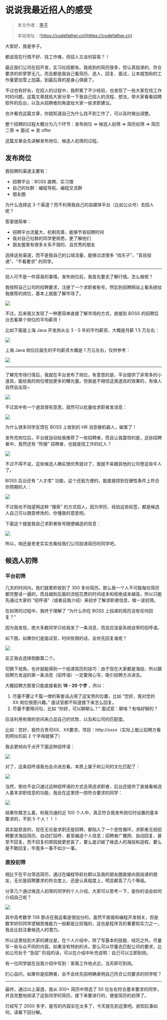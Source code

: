 # 说说我最近招人的感受

> 本文作者：[李子](https://yuyuanweb.feishu.cn/wiki/Abldw5WkjidySxkKxU2cQdAtnah)
>
> 本站地址：[https://codefather.cn](https://codefather.cn)

大家好，我是李子。

都说现在行情不好、找工作难，但招人又谈何容易？！

最近我们公司在招开发，实习社招都有。我收到的简历很多，但认真投递的、符合要求的却寥寥无几，而且都是我自己看简历、选人、回复、面试，让本就饱和的工作量更加雪上加霜，到最后真的是身心俱疲了。

不过也有好处，在招人的过程中，我积累了不少经验，也发现了一些大家在找工作时的问题。这篇文章就给大家分享一下我自己招人的流程、想法，带大家看看招聘软件的后台，以及从招聘者的角度给大家一些求职建议。

也许看完这篇文章，你就知道自己为什么找不到工作了，可以及时做出调整。

整个招聘的过程大概分为几个环节：发布岗位 => 候选人初筛 => 简历初筛 => 简历二筛 => 面试 => 发 offer

这篇文章会先讲解发布岗位、候选人初筛的过程。

## 发布岗位

我招聘的渠道主要有：

- 招聘平台：BOSS 直聘、实习僧
- 自己的社群：编程导航、编程交流群
- 朋友圈

为什么选择这 3 个渠道？而不利用我自己的自媒体平台（比如公众号）去招人呢？

答案很简单：

- 招聘平台流量大、机制完善，能够节省招聘时间
- 我对自己社群的同学更熟悉，更了解他们
- 朋友圈里有很多关系不错的、且优秀的朋友

选择这些渠道，而不是我自己的公域流量，能够过滤很多 “找乐子”、“盲目投递”、“不看要求” 的同学。



------


招人可不是一件容易的事情，发布岗位前，我首先要去了解行情。怎么做呢？

我按照自己公司的招聘要求，注册了一个求职者账号，然后到招聘网站上看系统给我推荐的岗位，基本上就能了解市场了。

![](https://pic.yupi.icu/5563/202311061351334.png)

不过，后来我又发现了一种更简单直接了解市场的方式，直接到 BOSS 的招聘后台去看某个岗位的平均薪资！

比如下面是上海 Java 开发岗从业 3 - 5 年的平均薪资，大概是月薪 1.5 万左右：

![](https://pic.yupi.icu/5563/202311061351289.png)

上海 Java 岗位应届生的平均薪资大概是 1 万元左右，仅供参考：

![](https://pic.yupi.icu/5563/202311061351294.png)

------

了解完市场行情后，我就在平台发布了岗位，有意思的是，平台提供了非常多的小道具，能给我的岗位增加更多的曝光量。但我是不相信这类道具的效果的，有缘人自然会出现~

![](https://pic.yupi.icu/5563/202311061351321.png)

不过其中有一个道具很有意思，竟然可以批量给求职者发消息：

![](https://pic.yupi.icu/5563/202311061351285.png)

为什么很多同学反馈在 BOSS 上收到的 HR 消息像机器人，破案了！

发布完岗位后，平台就自动给我推荐了一些招聘者，而且让我震惊的是，这些招聘者中，竟然还有 “热搜” 招聘者，也就是找工作的红人？

![](https://pic.yupi.icu/5563/202311061351306.png)

不过不得不说，这些候选人确实很优秀就对了，我就不来跟其他的公司卷这些牛人了。

BOSS 后台还有 “人才库” 功能，这个还挺方便的，能直接捞到在硬性条件上符合你预期的人：

![](https://pic.yupi.icu/5563/202311061351899.png)

不过我也不指望用这种 “搜索” 的方式招人，因为学历、经验这些标签，都是候选人自己可以随意修改的，你懂我的意思吧。

下面这个就是我自己求职者账号随便编造的信息：

![](https://pic.yupi.icu/5563/202311061351916.png)

所以，咱还是老老实实去看给我们公司投递简历的同学吧。

## 候选人初筛

### 平台初筛

几天的时间内，我们就累积收到了 300 多份简历。那么我一个人不可能每份简历都完整读一遍的，而且越到后面的流程花费的时间成本和拒绝成本越高，所以只能先通过大家的 “招呼语”（或者自我介绍）来初步了解求职者信息，做一波初筛。

在初筛的过程中，我终于理解了 “为什么你在 BOSS 上投递的简历没有任何回复？”

因为我发现，绝大多数同学只给我发了一条消息，而且应该是系统自带的招呼语。

如下图，如果你们是面试官，时间有限的话，会优先回复谁呢？

![](https://pic.yupi.icu/5563/202311061351891.png)

反正我会选择倒数第二个。

切换下视角，也许就能得到一个投递简历的技巧：由于现在大家都是海投，所以跟招聘方发送的第一条消息（招呼语）一定要用心写，吸引招聘方点进去。

大概招聘方那里只能直接看到 **18 - 20 个字** ，所以：

1. 尽量不要让千篇一律的客套话占用了这宝贵的位置，比如 “您好，我对您的 XX 岗位很感兴趣。” 面试官都不知道接下来怎么回复。
2. 尽量不要用问句，比如 “你好，可以聊聊么？” 面试官：聊啥？有啥好聊的？

应该利用有限的空间来凸显自己的优势、以及和公司的匹配度。

比如：您好，我符合贵司XX、XX要求，项目：http://xxxx（实际上能让招聘方看到网址的前 2 个字母就够了）

我会更倾向于点开下面这种招呼语：

![](https://pic.yupi.icu/5563/202311061351846.png)

对了，这条招呼语我也会点进去看，本质上属于和公司的文化匹配了：

![](https://pic.yupi.icu/5563/202311061351851.png)

当然，倒也不会只通过这种招呼语的方式去筛选求职者，后台还提供了直接看候选人基本求职信息的功能，我会在这里捞一捞符合要求的同学：

![](https://pic.yupi.icu/5563/202311061351880.png)

结果你猜怎么着，和我沟通的近 100 个人中，真正符合我发布岗位时设置的基本要求的，不到 5 个人！！！

其实挺悲哀的，现在无论是求职还是招聘，都陷入了一个恶性循环。求职者无视招聘要求海投简历、自动打招呼、甚至编造个人信息；招聘者广撒网、自动回复、甚至不回复。而不回复的原因就更悲哀了，要么是识破了候选人的海投和造假，要么是不敢回复，毕竟多一事不如少一事。

### 直投初筛

相比于在平台筛选简历，通过在编程导航社群以及我的朋友圈直接向我投递的朋友，无论是招聘要求的符合度上、还是认真程度上，明显都高了几个等级。

分享几个通过候选人初筛的同学的个人介绍，大家可以思考一下，是你的话会如何介绍自己呢？

![](https://pic.yupi.icu/5563/202311061351489.png)

其中高考数学 138 那点在我这看是很加分的，虽然不直接和编程开发相关，但是数学好的同学逻辑思维能力一般都是比较强的，这也是程序员的重要软实力之一，我会比较注重候选人的潜力。

所以这里给到大家的建议是，在个人介绍中，除了写基本的技能、经历之外，尽量写一些与众不同的内容。如果没有特别的点，那么可以尽量去匹配公司的要求，比如公司处于 “急招” 阶段的话，可以在介绍中补充说明：自己可以立即到岗。

有一位同学就在自我介绍中写到：家离工作地点近，当天即可到岗。

扪心自问，如果你是招聘者，会不会优先招明确表明自己符合公司要求的同学呢？



------


最终，通过以上渠道，我从 300+ 简历中筛选了 50 位左右符合基本要求的同学，并且完整地阅读了这些同学的简历，接下来要进行的，便是简历的初筛了。

已经写了 2000 多字，能写的内容实在太多了，今天就先到这里吧。欲知后事如何，请看下回分解。